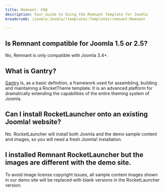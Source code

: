 ```yaml
---
title: Remnant: FAQ
description: Your Guide to Using the Remnant Template for Joomla
breadcrumb: /joomla:Joomla/!templates:Templates/remnant:Remnant

---
```


## Is Remnant compatible for Joomla 1.5 or 2.5?

No, Remnant is only compatible with Joomla 3.4+.

## What is Gantry?

[Gantry][gantry] is, as a basic definition, a framework used for assembling, building and maintaining a RocketTheme template. It is an advanced platform for dramatically extending the capabilities of the entire theming system of Joomla.

## Can I install RocketLauncher onto an existing Joomla! website?

No. RocketLauncher will install both Joomla and the demo sample content and images, so you will need a fresh Joomla! installation.

## I installed Remnant RocketLauncher but the images are different with the demo site.

To avoid image license copyright issues, all sample content images shown in our demo site will be replaced with blank versions in the RocketLauncher version.

[gantry]: http://gantry.org/
[forum]: http://www.rockettheme.com/forum/joomla-template-remnant
[roksprocket]: http://www.rockettheme.com/joomla/extensions/roksprocket
